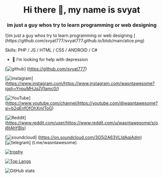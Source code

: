 <h1 align="center">Hi there 👋, my name is svyat</h1>
<h3 align="center">im just a guy whos try to learn programming or web designing </h3>
![im just a guy whos try to learn programming or web designing ](https://github.com/svyat777/svyat777.github.io/blob/main/alice.png)


Skills: PHP / JS / HTML / CSS / ANDROID / C#

- 🤔 I’m looking for help with depression 


[<img src='https://cdn.jsdelivr.net/npm/simple-icons@3.0.1/icons/github.svg' alt='github' height='40'>]
(https://github.com/svyat777) 

[<img src='https://cdn.jsdelivr.net/npm/simple-icons@3.0.1/icons/instagram.svg' alt='instagram' height='40'>]
(https://www.instagram.com/https://www.instagram.com/wasntawesome?igsh=YnpuMHJqZjl1amc0/) 

[<img src='https://cdn.jsdelivr.net/npm/simple-icons@3.0.1/icons/youtube.svg' alt='YouTube' height='40'>]
(https://www.youtube.com/channel/https://youtube.com/@wasntawesome?si=b2qEnfOfOhXmlToG)

[<img src='https://cdn.jsdelivr.net/npm/simple-icons@3.0.1/icons/reddit.svg' alt='Reddit' height='40'>]
(https://www.reddit.com/user/https://www.reddit.com/u/wasntawesome/s/oj6tAhYBls)  

[<img src='https://cdn.jsdelivr.net/npm/simple-icons@3.0.1/icons/soundcloud.svg' alt='soundcloud' height='40'>]
(https://on.soundcloud.com/3G5j2A63VLIdAqjAdm)  
[<img src='https://cdn.jsdelivr.net/npm/simple-icons@3.0.1/icons/telegram.svg' alt='telegram' height='40'>]
(t.me/wasntawesome)  

[![trophy](https://github-profile-trophy.vercel.app/?username=svyat777)](https://github.com/ryo-ma/github-profile-trophy)

[![Top Langs](https://github-readme-stats.vercel.app/api/top-langs/?username=svyat777)](https://github.com/anuraghazra/github-readme-stats)

![GitHub stats](https://github-readme-stats.vercel.app/api?username=svyat777&show_icons=true)  

